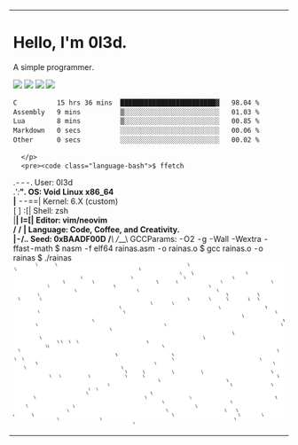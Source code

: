 <table>
  <tr>
    <td width="50%" valign="top">
      <h1>Hello, I'm 0l3d.</h1>
      <p> A simple programmer. </p>
      <p>
        <img src="https://img.shields.io/badge/C-00599C?style=for-the-badge&logo=c&logoColor=white" />
        <img src="https://img.shields.io/badge/ASM-6E4C1E?style=for-the-badge&logo=asm&logoColor=white" />
        <img src="https://img.shields.io/badge/void%20linux-478061?style=for-the-badge&logo=linux&logoColor=white"/>
        <a href="https://www.buymeacoffee.com/oled" target="_blank">
          <img src="https://img.shields.io/badge/Buy%20Me%20a%20Coffee-FFDD00?style=for-the-badge&logo=buy-me-a-coffee&logoColor=black"/>
        </a>
        <!--START_SECTION:waka-->

```txt
C          15 hrs 36 mins  ████████████████████████▓   98.04 %
Assembly   9 mins          ▒░░░░░░░░░░░░░░░░░░░░░░░░   01.03 %
Lua        8 mins          ▒░░░░░░░░░░░░░░░░░░░░░░░░   00.85 %
Markdown   0 secs          ░░░░░░░░░░░░░░░░░░░░░░░░░   00.06 %
Other      0 secs          ░░░░░░░░░░░░░░░░░░░░░░░░░   00.02 %
```

<!--END_SECTION:waka-->
      </p>
      <pre><code class="language-bash">$ ffetch
   .---.    User:      0l3d  
 .'_:___".  OS:        Void Linux x86_64     
 |__ --==|  Kernel:    6.X (custom)     
 [  ]  :[|  Shell:     zsh    
 |__| I=[|  Editor:    vim/neovim     
 / / ____|  Language:  Code, Coffee, and Creativity.     
 |-/.____.  Seed:      0xBAADF00D
/___\ /___\ GCCParams: -O2 -g -Wall -Wextra -ffast-math
$ nasm -f elf64 rainas.asm -o rainas.o
$ gcc rainas.o -o rainas
$ ./rainas</code></pre>
      <img src="rainas.gif" alt="rainas" width="100%">
    </td>
  </tr>
</table>
